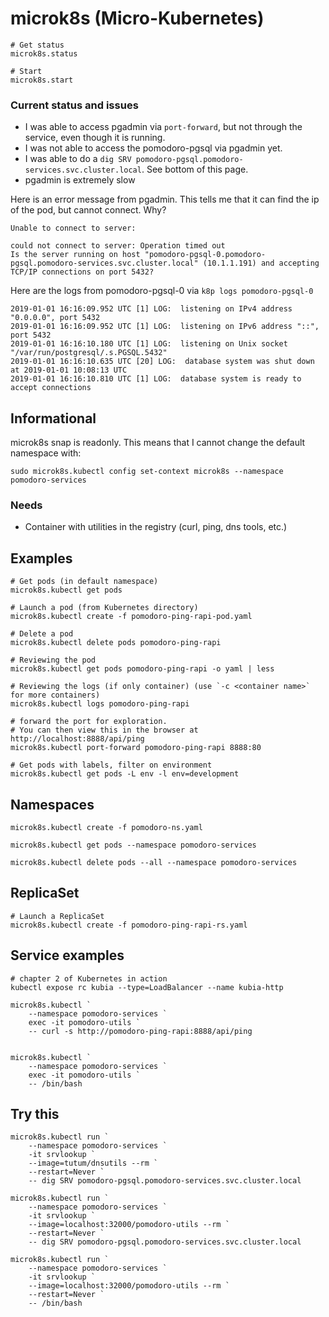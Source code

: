 # microk8s (Micro-Kubernetes)

    # Get status
    microk8s.status

    # Start 
    microk8s.start

### Current status and issues

* I was able to access pgadmin via `port-forward`, but not through the service, even though it is running.
* I was not able to access the pomodoro-pgsql via pgadmin yet. 
* I was able to do a `dig SRV pomodoro-pgsql.pomodoro-services.svc.cluster.local`. See bottom of this page.
* pgadmin is extremely slow

Here is an error message from pgadmin. This tells me that it can find the ip of the pod, but cannot connect. Why?

    Unable to connect to server:

    could not connect to server: Operation timed out
    Is the server running on host "pomodoro-pgsql-0.pomodoro-pgsql.pomodoro-services.svc.cluster.local" (10.1.1.191) and accepting
    TCP/IP connections on port 5432?

Here are the logs from pomodoro-pgsql-0 via `k8p logs pomodoro-pgsql-0`

    2019-01-01 16:16:09.952 UTC [1] LOG:  listening on IPv4 address "0.0.0.0", port 5432
    2019-01-01 16:16:09.952 UTC [1] LOG:  listening on IPv6 address "::", port 5432
    2019-01-01 16:16:10.180 UTC [1] LOG:  listening on Unix socket "/var/run/postgresql/.s.PGSQL.5432"
    2019-01-01 16:16:10.635 UTC [20] LOG:  database system was shut down at 2019-01-01 10:08:13 UTC
    2019-01-01 16:16:10.810 UTC [1] LOG:  database system is ready to accept connections


## Informational
  
microk8s snap is readonly. This means that I cannot change the default namespace with:

    sudo microk8s.kubectl config set-context microk8s --namespace pomodoro-services

### Needs

* Container with utilities in the registry (curl, ping, dns tools, etc.)

## Examples

    # Get pods (in default namespace)
    microk8s.kubectl get pods

    # Launch a pod (from Kubernetes directory)
    microk8s.kubectl create -f pomodoro-ping-rapi-pod.yaml

    # Delete a pod 
    microk8s.kubectl delete pods pomodoro-ping-rapi

    # Reviewing the pod
    microk8s.kubectl get pods pomodoro-ping-rapi -o yaml | less

    # Reviewing the logs (if only container) (use `-c <container name>` for more containers)
    microk8s.kubectl logs pomodoro-ping-rapi

    # forward the port for exploration. 
    # You can then view this in the browser at http://localhost:8888/api/ping
    microk8s.kubectl port-forward pomodoro-ping-rapi 8888:80

    # Get pods with labels, filter on environment
    microk8s.kubectl get pods -L env -l env=development

## Namespaces
    microk8s.kubectl create -f pomodoro-ns.yaml

    microk8s.kubectl get pods --namespace pomodoro-services

    microk8s.kubectl delete pods --all --namespace pomodoro-services

## ReplicaSet

    # Launch a ReplicaSet
    microk8s.kubectl create -f pomodoro-ping-rapi-rs.yaml



## Service examples

    # chapter 2 of Kubernetes in action
    kubectl expose rc kubia --type=LoadBalancer --name kubia-http    

    microk8s.kubectl `
        --namespace pomodoro-services `
        exec -it pomodoro-utils `
        -- curl -s http://pomodoro-ping-rapi:8888/api/ping
        

    microk8s.kubectl `
        --namespace pomodoro-services `
        exec -it pomodoro-utils `
        -- /bin/bash

## Try this

    microk8s.kubectl run `
        --namespace pomodoro-services `
        -it srvlookup `
        --image=tutum/dnsutils --rm `
        --restart=Never `
        -- dig SRV pomodoro-pgsql.pomodoro-services.svc.cluster.local

    microk8s.kubectl run `
        --namespace pomodoro-services `
        -it srvlookup `
        --image=localhost:32000/pomodoro-utils --rm `
        --restart=Never `
        -- dig SRV pomodoro-pgsql.pomodoro-services.svc.cluster.local

    microk8s.kubectl run `
        --namespace pomodoro-services `
        -it srvlookup `
        --image=localhost:32000/pomodoro-utils --rm `
        --restart=Never `
        -- /bin/bash
